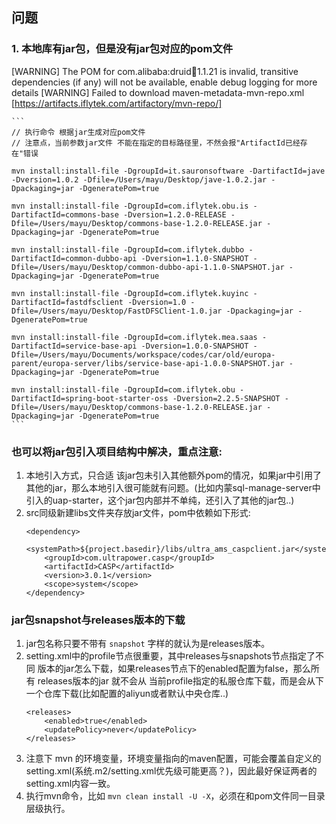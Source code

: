
## 问题
### 1. 本地库有jar包，但是没有jar包对应的pom文件
[WARNING] The POM for com.alibaba:druid:jar:1.1.21 is invalid, transitive dependencies (if any) will not be available, enable debug logging for more details
[WARNING] Failed to download maven-metadata-mvn-repo.xml [https://artifacts.iflytek.com/artifactory/mvn-repo/]

    ```
    // 执行命令 根据jar生成对应pom文件
    // 注意点，当前参数jar文件 不能在指定的目标路径里，不然会报"ArtifactId已经存在"错误

    mvn install:install-file -DgroupId=it.sauronsoftware -DartifactId=jave -Dversion=1.0.2 -Dfile=/Users/mayu/Desktop/jave-1.0.2.jar -Dpackaging=jar -DgeneratePom=true

    mvn install:install-file -DgroupId=com.iflytek.obu.is -DartifactId=commons-base -Dversion=1.2.0-RELEASE -Dfile=/Users/mayu/Desktop/commons-base-1.2.0-RELEASE.jar -Dpackaging=jar -DgeneratePom=true

    mvn install:install-file -DgroupId=com.iflytek.dubbo -DartifactId=common-dubbo-api -Dversion=1.1.0-SNAPSHOT -Dfile=/Users/mayu/Desktop/common-dubbo-api-1.1.0-SNAPSHOT.jar -Dpackaging=jar -DgeneratePom=true
    
    mvn install:install-file -DgroupId=com.iflytek.kuyinc -DartifactId=fastdfsclient -Dversion=1.0 -Dfile=/Users/mayu/Desktop/FastDFSClient-1.0.jar -Dpackaging=jar -DgeneratePom=true

    mvn install:install-file -DgroupId=com.iflytek.mea.saas -DartifactId=service-base-api -Dversion=1.0.0-SNAPSHOT -Dfile=/Users/mayu/Documents/workspace/codes/car/old/europa-parent/europa-server/libs/service-base-api-1.0.0-SNAPSHOT.jar -Dpackaging=jar -DgeneratePom=true

    mvn install:install-file -DgroupId=com.iflytek.obu -DartifactId=spring-boot-starter-oss -Dversion=2.2.5-SNAPSHOT -Dfile=/Users/mayu/Desktop/commons-base-1.2.0-RELEASE.jar -Dpackaging=jar -DgeneratePom=true
    ```
### 也可以将jar包引入项目结构中解决，重点注意: 
1. 本地引入方式，只合适 该jar包未引入其他额外pom的情况，如果jar中引用了其他的jar，那么本地引入很可能就有问题。(比如内蒙sql-manage-server中引入的uap-starter，这个jar包内部并不单纯，还引入了其他的jar包..)
2. src同级新建libs文件夹存放jar文件，pom中依赖如下形式:
    ```
    <dependency>
        <systemPath>${project.basedir}/libs/ultra_ams_caspclient.jar</systemPath>
        <groupId>com.ultrapower.casp</groupId>
        <artifactId>CASP</artifactId>
        <version>3.0.1</version>
        <scope>system</scope>
    </dependency>
    ```

### jar包snapshot与releases版本的下载
1. jar包名称只要不带有 `snapshot` 字样的就认为是releases版本。
2. setting.xml中的profile节点很重要，其中releases与snapshots节点指定了不同 版本的jar怎么下载，如果releases节点下的enabled配置为false，那么所有 releases版本的jar 就不会从 当前profile指定的私服仓库下载，而是会从下一个仓库下载(比如配置的aliyun或者默认中央仓库..)
    ```
    <releases>
        <enabled>true</enabled>
        <updatePolicy>never</updatePolicy>
    </releases>
    ```
3. 注意下 mvn 的环境变量，环境变量指向的maven配置，可能会覆盖自定义的setting.xml(系统.m2/setting.xml优先级可能更高？)，因此最好保证两者的setting.xml内容一致。
4. 执行mvn命令，比如 `mvn clean install -U -X`，必须在和pom文件同一目录层级执行。